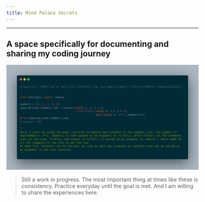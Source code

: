```yaml
---
title: Mind Palace Secrets
---
```


---
A space specifically for documenting and sharing my coding journey 
---

![my code snippets](/resources/chaining.png)


> Still a work in progress. The most important thing at times like these is consistency. Practice everyday until the goal is met. And I am willing to share the experiences here. 
